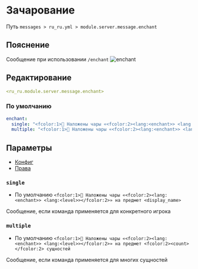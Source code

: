 # Зачарование
Путь `messages > ru_ru.yml > module.server.message.enchant`

## Пояснение
Сообщение при использовании `/enchant`
![enchant](/enchant.png)

## Редактирование
```yaml
<ru_ru.module.server.message.enchant>
```

### По умолчанию
```yaml
enchant:
  single: "<fcolor:1>📖 Наложены чары «<fcolor:2><lang:<enchant>> <lang:<level>></fcolor:2>» на предмет <display_name>"
  multiple: "<fcolor:1>📖 Наложены чары «<fcolor:2><lang:<enchant>> <lang:<level>></fcolor:2>» на предмет <fcolor:2><count></fcolor:2> сущностей"
```

## Параметры

- [Конфиг](/ru/config/module/server/message/enchant/)
- [Права](/ru/permissions/module/server/message/enchant/)

### `single`
- По умолчанию `<fcolor:1>📖 Наложены чары «<fcolor:2><lang:<enchant>> <lang:<level>></fcolor:2>» на предмет <display_name>`

Сообщение, если команда применяется для конкретного игрока

### `multiple`
- По умолчанию `<fcolor:1>📖 Наложены чары «<fcolor:2><lang:<enchant>> <lang:<level>></fcolor:2>» на предмет <fcolor:2><count></fcolor:2> сущностей`

Сообщение, если команда применяется для многих сущностей